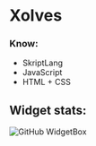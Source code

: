 # Xolves
### Know:
- SkriptLang
- JavaScript
- HTML + CSS

## Widget stats:
![GitHub WidgetBox](https://github-widgetbox.vercel.app/api/profile?username=xlves&data=followers,repositories,stars,commits&theme=nautilus)
